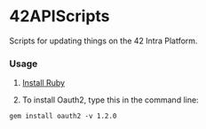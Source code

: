 # 42APIScripts
Scripts for updating things on the 42 Intra Platform.

### Usage

1. [Install Ruby](https://www.ruby-lang.org/en/documentation/installation/)

2. To install Oauth2, type this in the command line:
```
gem install oauth2 -v 1.2.0
```
